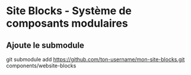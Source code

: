 # Site Blocks - Système de composants modulaires

## Ajoute le submodule
git submodule add https://github.com/ton-username/mon-site-blocks.git components/website-blocks